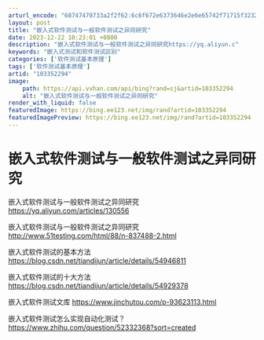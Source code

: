 ```yaml
---
arturl_encode: "68747470733a2f2f62:6c6f672e6373646e2e6e65742f71715f32323832303738332f:61727469636c652f64657461696c732f313033333532323934"
layout: post
title: "嵌入式软件测试与一般软件测试之异同研究"
date: 2023-12-22 10:23:01 +0800
description: "嵌入式软件测试与一般软件测试之异同研究https://yq.aliyun.c"
keywords: "嵌入式测试和软件测试区别"
categories: ['软件测试基本原理']
tags: ['软件测试基本原理']
artid: "103352294"
image:
    path: https://api.vvhan.com/api/bing?rand=sj&artid=103352294
    alt: "嵌入式软件测试与一般软件测试之异同研究"
render_with_liquid: false
featuredImage: https://bing.ee123.net/img/rand?artid=103352294
featuredImagePreview: https://bing.ee123.net/img/rand?artid=103352294
---
```


# 嵌入式软件测试与一般软件测试之异同研究

嵌入式软件测试与一般软件测试之异同研究
<https://yq.aliyun.com/articles/130556>

嵌入式软件测试与一般软件测试之异同研究
<http://www.51testing.com/html/88/n-837488-2.html>

嵌入式软件测试的基本方法
<https://blog.csdn.net/tiandijun/article/details/54946811>

嵌入式软件测试的十大方法
<https://blog.csdn.net/tiandijun/article/details/54929378>

嵌入式软件测试文库
<https://www.jinchutou.com/p-93623113.html>

嵌入式软件测试怎么实现自动化测试？
<https://www.zhihu.com/question/52332368?sort=created>